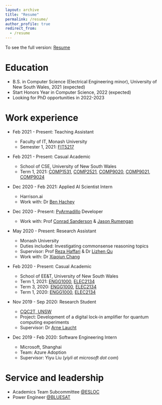 ```yaml
---
layout: archive
title: "Resume"
permalink: /resume/
author_profile: true
redirect_from:
  - /resume
---
```


To see the full version: [Resume](/resume.pdf)

Education
======

* B.S. in Computer Science (Electrical Engineering minor), University of New South Wales, 2021 (expected)
* Start Honors Year in Computer Science, 2022 (expected)
* Looking for PhD opportunities in 2022-2023

Work experience
======
* Feb 2021 - Present: Teaching Assistant
  * Faculty of IT, Monash University
  * Semester 1, 2021: [FIT5217](https://handbook.monash.edu/2021/units/FIT5217)

* Feb 2021 - Present: Casual Academic
  * School of CSE, University of New South Wales
  * Term 1, 2021: [COMP1531](https://www.handbook.unsw.edu.au/undergraduate/courses/2021/COMP1531?year=2021), [COMP2521](https://www.handbook.unsw.edu.au/undergraduate/courses/2021/COMP2521), [COMP9020](https://www.handbook.unsw.edu.au/postgraduate/courses/2021/COMP9020), [COMP9021](https://www.handbook.unsw.edu.au/postgraduate/courses/2021/COMP9021), [COMP9024](https://www.handbook.unsw.edu.au/postgraduate/courses/2021/COMP9024)

* Dec 2020 - Feb 2021: Applied AI Scientist Intern
  * Harrison.ai
  * Work with: Dr [Ben Hachey](http://benhachey.info/)

* Dec 2020 - Present: [PyArmadillo](https://pyarma.sourceforge.io/) Developer
  * Work with: Prof [Conrad Sanderson](https://conradsanderson.id.au/) & [Jason Rumengan](https://www.jasonrumengan.my.id/)

* May 2020 - Present: Research Assistant
  * Monash University
  * Duties included: Investigating commonsense reasoning topics
  * Supervisor: Prof [Reza Haffari](http://users.monash.edu.au/~gholamrh/) & Dr [Lizhen Qu](https://research.monash.edu/en/persons/lizhen-qu)
  * Work with: Dr [Xiaojun Chang](https://www.xiaojun.ai/)

* Feb 2020 - Present: Casual Academic
  * School of EE&T, University of New South Wales
  * Term 1, 2021: [ENGG1000](https://www.handbook.unsw.edu.au/undergraduate/courses/2021/ENGG1000), [ELEC2134](https://www.handbook.unsw.edu.au/undergraduate/courses/2021/ENGG2134)
  * Term 3, 2020: [ENGG1000](https://www.handbook.unsw.edu.au/undergraduate/courses/2021/ENGG1000), [ELEC2134](https://www.handbook.unsw.edu.au/undergraduate/courses/2021/ENGG2134)
  * Term 1, 2020: [ENGG1000](https://www.handbook.unsw.edu.au/undergraduate/courses/2021/ENGG1000), [ELEC2134](https://www.handbook.unsw.edu.au/undergraduate/courses/2021/ENGG2134)

* Nov 2019 - Sep 2020: Research Student
  * [CQC2T, UNSW](https://www.cqc2t.org/)
  * Project: Development of a digital lock-in amplifier for quantum computing experiments
  * Supervisor: Dr [Arne Laucht](https://www.cqc2t.org/author/a-laucht/)

* Dec 2019 - Feb 2020: Software Engineering Intern
  * Microsoft, Shanghai
  * Team: Azure Adoption
  * Supervisor: Yiyu Liu (_yiyli at microsoft dot com_)

Service and leadership
======

* Academics Team Subcommittee [@ESLOC](http://www.elsoc.net/)
* Power Engineer [@BLUESAT](https://bluesat.com.au/)
